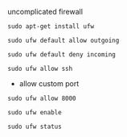 uncomplicated firewall

```shell
sudo apt-get install ufw
```

```shell
sudo ufw default allow outgoing
```

```shell
sudo ufw default deny incoming
```

```shell
sudo ufw allow ssh
```

- allow custom port

```shell
sudo ufw allow 8000
```

```shell
sudo ufw enable
```

```shell
sudo ufw status
```


